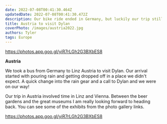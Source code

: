 ```yaml
---
date: 2022-07-08T00:41:30.464Z 
updatedDate: 2022-07-08T00:41:30.472Z
description: Our bike ride ended in Germany, but luckily our trip still had a stop or two left in it.
title: Austria to visit Dylan
coverPhoto: /images/austria2022.jpg
authors: Tyler
tags: Europe
---
```

[](https://photos.app.goo.gl/yiR7rLGh2G3BXbES8)<https://photos.app.goo.gl/yiR7rLGh2G3BXbES8>

**Austria**

We took a bus from Germany to Linz Austria to visit Dylan. Our arrival started with pouring rain and getting dropped off in a place we didn't expect. A quick change into the rain gear and a call to Dylan and we were on our way!

Our trip in Austria involved time in Linz and Vienna. Between the beer gardens and the great museums I am really looking forward to heading back. You can see some of the exhibits from the photo gallery links. 

[](https://photos.app.goo.gl/yiR7rLGh2G3BXbES8)<https://photos.app.goo.gl/yiR7rLGh2G3BXbES8>